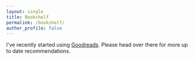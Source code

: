 ```yaml
---
layout: single
title: Bookshelf
permalink: /bookshelf/
author_profile: false
---
```

  
I've recently started using [Goodreads](https://www.goodreads.com/user/show/128949135-gary-rafferty). Please head over there for more up to date recommendations.
